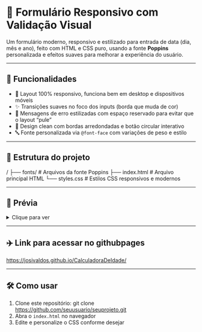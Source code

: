 # 📅 Formulário Responsivo com Validação Visual

Um formulário moderno, responsivo e estilizado para entrada de data (dia, mês e ano), feito com HTML e CSS puro, usando a fonte **Poppins** personalizada e efeitos suaves para melhorar a experiência do usuário.

---

## 🚀 Funcionalidades

- 🎯 Layout 100% responsivo, funciona bem em desktop e dispositivos móveis  
- ✨ Transições suaves no foco dos inputs (borda que muda de cor)  
- 🛑 Mensagens de erro estilizadas com espaço reservado para evitar que o layout “pule”  
- 🎨 Design clean com bordas arredondadas e botão circular interativo  
- 🔤 Fonte personalizada via `@font-face` com variações de peso e estilo  

---

## 📂 Estrutura do projeto

/
├── fonts/ # Arquivos da fonte Poppins
├── index.html # Arquivo principal HTML
└── styles.css # Estilos CSS responsivos e modernos


---

## 👀 Prévia

<details>
<summary>Clique para ver</summary>
  
![image](https://github.com/user-attachments/assets/c1e34667-3b71-4612-be9b-6333931ed55d)

</details>

---

## ✈️ Link para acessar no githubpages

https://josivaldos.github.io/CalculadoraDeIdade/

---

## 🛠️ Como usar

1. Clone este repositório: git clone https://github.com/seuusuario/seuprojeto.git
2. Abra o `index.html` no navegador  
3. Edite e personalize o CSS conforme desejar  
